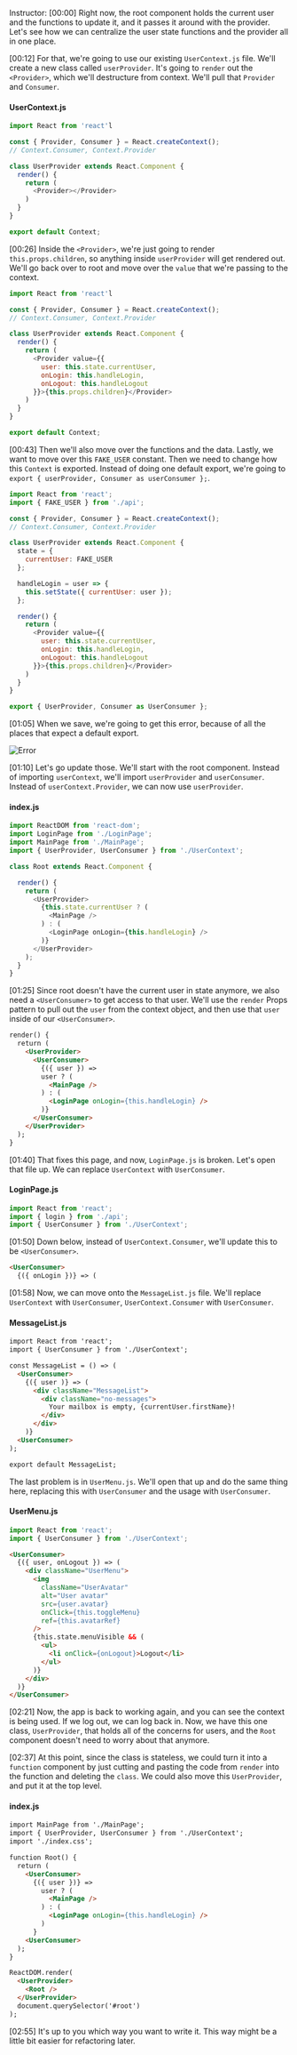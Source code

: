 Instructor: [00:00] Right now, the root component holds the current user and the functions to update it, and it passes it around with the provider. Let's see how we can centralize the user state functions and the provider all in one place.

[00:12] For that, we're going to use our existing `UserContext.js` file. We'll create a new class called `userProvider`. It's going to `render` out the `<Provider>`, which we'll destructure from context. We'll pull that `Provider` and `Consumer`.

#### UserContext.js
```js
import React from 'react'l

const { Provider, Consumer } = React.createContext();
// Context.Consumer, Context.Provider

class UserProvider extends React.Component {
  render() {
    return (
      <Provider></Provider>
    )
  }
}

export default Context;
```

[00:26] Inside the `<Provider>`, we're just going to render `this.props.children`, so anything inside `userProvider` will get rendered out. We'll go back over to root and move over the `value` that we're passing to the context.

```js
import React from 'react'l

const { Provider, Consumer } = React.createContext();
// Context.Consumer, Context.Provider

class UserProvider extends React.Component {
  render() {
    return (
      <Provider value={{
        user: this.state.currentUser,
        onLogin: this.handleLogin,
        onLogout: this.handleLogout
      }}>{this.props.children}</Provider>
    )
  }
}

export default Context;
```

[00:43] Then we'll also move over the functions and the data. Lastly, we want to move over this `FAKE_USER` constant. Then we need to change how this `Context` is exported. Instead of doing one default export, we're going to `export { userProvider, Consumer as userConsumer };`.

```js
import React from 'react';
import { FAKE_USER } from './api';

const { Provider, Consumer } = React.createContext();
// Context.Consumer, Context.Provider

class UserProvider extends React.Component {
  state = {
    currentUser: FAKE_USER
  };

  handleLogin = user => {
    this.setState({ currentUser: user });
  };

  render() {
    return (
      <Provider value={{
        user: this.state.currentUser,
        onLogin: this.handleLogin,
        onLogout: this.handleLogout
      }}>{this.props.children}</Provider>
    )
  }
}

export { UserProvider, Consumer as UserConsumer };
```

[01:05] When we save, we're going to get this error, because of all the places that expect a default export. 

![Error](https://res.cloudinary.com/dg3gyk0gu/image/upload/v1543605041/transcript-images/react-hide-the-implementation-details-of-a-context-provider-failed-to-compile-error.png)

[01:10] Let's go update those. We'll start with the root component. Instead of importing `userContext`, we'll import `userProvider` and `userConsumer`. Instead of `userContext.Provider`, we can now use `userProvider`.

#### index.js
```js
import ReactDOM from 'react-dom';
import LoginPage from './LoginPage';
import MainPage from './MainPage';
import { UserProvider, UserConsumer } from './UserContext';

class Root extends React.Component {

  render() {
    return (
      <UserProvider>
        {this.state.currentUser ? (
          <MainPage />
        ) : (
          <LoginPage onLogin={this.handleLogin} />
        )}
      </UserProvider>
    );
  }
}
```

[01:25] Since root doesn't have the current user in state anymore, we also need a `<UserConsumer>` to get access to that user. We'll use the `render` Props pattern to pull out the `user` from the context object, and then use that `user` inside of our `<UserConsumer>`.

```html
render() {
  return (
    <UserProvider>
      <UserConsumer>
        {({ user }) => 
        user ? (
          <MainPage />
        ) : (
          <LoginPage onLogin={this.handleLogin} />
        )}
      </UserConsumer>
    </UserProvider>
  );
}
```

[01:40] That fixes this page, and now, `LoginPage.js` is broken. Let's open that file up. We can replace `UserContext` with `UserConsumer`. 

#### LoginPage.js
```js
import React from 'react';
import { login } from './api';
import { UserConsumer } from './UserContext';
```

[01:50] Down below, instead of `UserContext.Consumer`, we'll update this to be `<UserConsumer>`.

```html
<UserConsumer>
  {({ onLogin })} => (
```

[01:58] Now, we can move onto the `MessageList.js` file. We'll replace `UserContext` with `UserConsumer`, `UserContext.Consumer` with `UserConsumer`. 

#### MessageList.js
```html
import React from 'react';
import { UserConsumer } from './UserContext';

const MessageList = () => (
  <UserConsumer>
    {({ user )} => (
      <div className="MessageList">
        <div className="no-messages">
          Your mailbox is empty, {currentUser.firstName}! 
        </div>
      </div>
    )}
  <UserConsumer>
);

export default MessageList;
```

The last problem is in `UserMenu.js`. We'll open that up and do the same thing here, replacing this with `UserConsumer` and the usage with   `UserConsumer`.

#### UserMenu.js
```js
import React from 'react';
import { UserConsumer } from './UserContext';
```

```html
<UserConsumer>
  {({ user, onLogout }) => (
    <div className="UserMenu">
      <img
        className="UserAvatar"
        alt="User avatar"
        src={user.avatar}
        onClick={this.toggleMenu}
        ref={this.avatarRef}
      />
      {this.state.menuVisible && (
        <ul>
          <li onClick={onLogout}>Logout</li>
        </ul>
      )}
    </div>
  )}
</UserConsumer>
```

[02:21] Now, the app is back to working again, and you can see the context is being used. If we log out, we can log back in. Now, we have this one class, `UserProvider`, that holds all of the concerns for users, and the `Root` component doesn't need to worry about that anymore.

[02:37] At this point, since the class is stateless, we could turn it into a `function` component by just cutting and pasting the code from `render` into the function and deleting the `class`. We could also move this `UserProvider`, and put it at the top level.

#### index.js
```html
import MainPage from './MainPage';
import { UserProvider, UserConsumer } from './UserContext';
import './index.css';

function Root() {
  return (
    <UserConsumer>
      {({ user })} =>
        user ? (
          <MainPage />
        ) : (
          <LoginPage onLogin={this.handleLogin} />
        )
      }
    <UserConsumer>
  );
}

ReactDOM.render(
  <UserProvider>
    <Root />
  </UserProvider>
  document.querySelector('#root')
);
```

[02:55] It's up to you which way you want to write it. This way might be a little bit easier for refactoring later.
